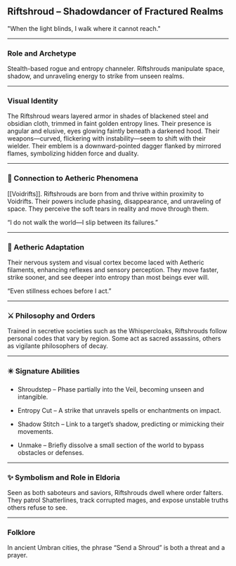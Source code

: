 ## Riftshroud – Shadowdancer of Fractured Realms

"When the light blinds, I walk where it cannot reach."

---

### Role and Archetype

Stealth-based rogue and entropy channeler. Riftshrouds manipulate space, shadow, and unraveling energy to strike from unseen realms.

---

### Visual Identity

The Riftshroud wears layered armor in shades of blackened steel and obsidian cloth, trimmed in faint golden entropy lines. Their presence is angular and elusive, eyes glowing faintly beneath a darkened hood. Their weapons—curved, flickering with instability—seem to shift with their wielder. Their emblem is a downward-pointed dagger flanked by mirrored flames, symbolizing hidden force and duality.

---

### 💠 Connection to Aetheric Phenomena

[[Voidrifts]]. Riftshrouds are born from and thrive within proximity to Voidrifts. Their powers include phasing, disappearance, and unraveling of space. They perceive the soft tears in reality and move through them.

“I do not walk the world—I slip between its failures.”

---

### 🦴 Aetheric Adaptation

Their nervous system and visual cortex become laced with Aetheric filaments, enhancing reflexes and sensory perception. They move faster, strike sooner, and see deeper into entropy than most beings ever will.

“Even stillness echoes before I act.”

---

### ⚔️ Philosophy and Orders

Trained in secretive societies such as the Whispercloaks, Riftshrouds follow personal codes that vary by region. Some act as sacred assassins, others as vigilante philosophers of decay.

---

### ✴️ Signature Abilities

- Shroudstep – Phase partially into the Veil, becoming unseen and intangible.  
      
    
- Entropy Cut – A strike that unravels spells or enchantments on impact.  
      
    
- Shadow Stitch – Link to a target’s shadow, predicting or mimicking their movements.  
      
    
- Unmake – Briefly dissolve a small section of the world to bypass obstacles or defenses.  
      
    

---

### ✨ Symbolism and Role in Eldoria

Seen as both saboteurs and saviors, Riftshrouds dwell where order falters. They patrol Shatterlines, track corrupted mages, and expose unstable truths others refuse to see.

---

### Folklore

In ancient Umbran cities, the phrase “Send a Shroud” is both a threat and a prayer.